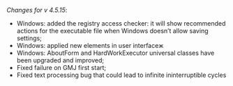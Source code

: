 _Changes for v 4.5.15_:
- Windows: added the registry access checker: it will show recommended actions for the executable file when Windows doesn’t allow saving settings;
- Windows: applied new elements in user interfaceж
- Windows: AboutForm and HardWorkExecutor universal classes have been upgraded and improved;
- Fixed failure on GMJ first start;
- Fixed text processing bug that could lead to infinite ininterruptible cycles
